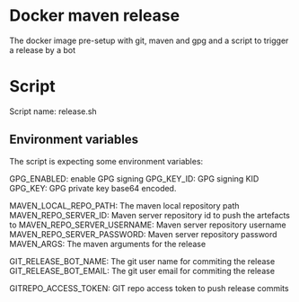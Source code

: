 # Docker maven release

The docker image pre-setup with git, maven and gpg and a script to trigger a release by a bot

# Script
Script name: release.sh


## Environment variables

The script is expecting some environment variables:


GPG_ENABLED: enable GPG signing
GPG_KEY_ID: GPG signing KID
GPG_KEY: GPG private key  base64 encoded.

MAVEN_LOCAL_REPO_PATH: The maven local repository path
MAVEN_REPO_SERVER_ID: Maven server repository id to push the artefacts to
MAVEN_REPO_SERVER_USERNAME: Maven server repository username
MAVEN_REPO_SERVER_PASSWORD: Maven server repository password
MAVEN_ARGS: The maven arguments for the release

GIT_RELEASE_BOT_NAME: The git user name for commiting the release
GIT_RELEASE_BOT_EMAIL: The git user email for commiting the release

GITREPO_ACCESS_TOKEN: GIT repo access token to push release commits